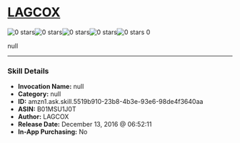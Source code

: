 # [LAGCOX](http://alexa.amazon.com/#skills/amzn1.ask.skill.5519b910-23b8-4b3e-93e6-98de4f3640aa)
![0 stars](../../images/ic_star_border_black_18dp_1x.png)![0 stars](../../images/ic_star_border_black_18dp_1x.png)![0 stars](../../images/ic_star_border_black_18dp_1x.png)![0 stars](../../images/ic_star_border_black_18dp_1x.png)![0 stars](../../images/ic_star_border_black_18dp_1x.png) 0

null

***

### Skill Details

* **Invocation Name:** null
* **Category:** null
* **ID:** amzn1.ask.skill.5519b910-23b8-4b3e-93e6-98de4f3640aa
* **ASIN:** B01MSU1J0T
* **Author:** LAGCOX
* **Release Date:** December 13, 2016 @ 06:52:11
* **In-App Purchasing:** No
